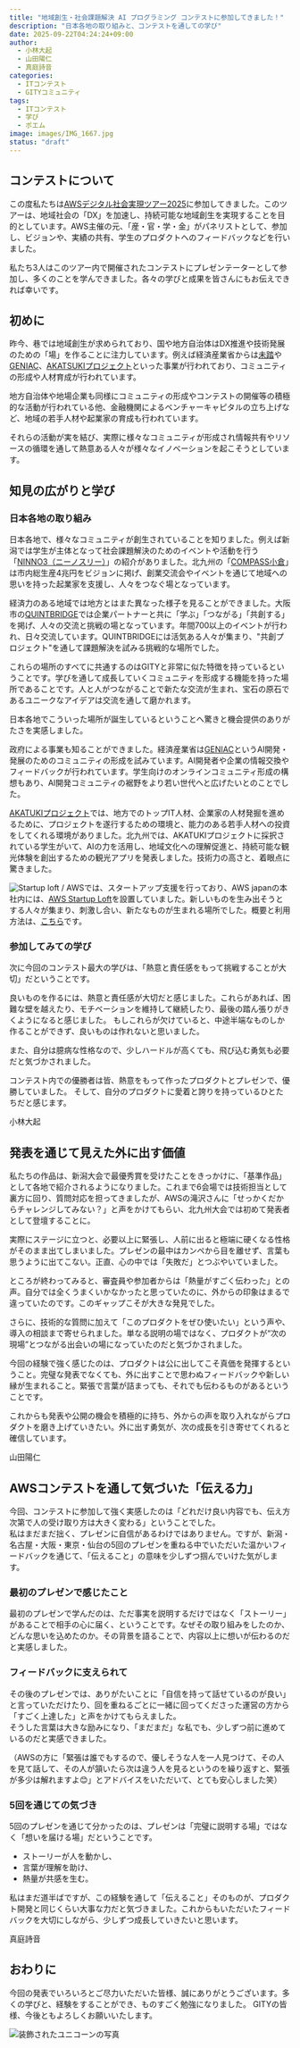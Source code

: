 ```yaml
---
title: "地域創⽣・社会課題解決 AI プログラミング コンテストに参加してきました！"
description: "日本各地の取り組みと、コンテストを通しての学び"
date: 2025-09-22T04:24:24+09:00
author:
  - 小林大起
  - 山田陽仁
  - 真庭詩音
categories: 
  - ITコンテスト
  - GITYコミュニティ
tags:
  - ITコンテスト
  - 学び
  - ポエム
image: images/IMG_1667.jpg
status: "draft"
---
```

## コンテストについて

この度私たちは[AWSデジタル社会実現ツアー2025](https://aws.amazon.com/jp/government-education/worldwide/japan/nationwide-2025/)に参加してきました。このツアーは、地域社会の「DX」を加速し、持続可能な地域創生を実現することを目的としています。AWS主催の元、「産・官・学・金」がパネリストとして、参加し、ビジョンや、実績の共有、学生のプロダクトへのフィードバックなどを行いました。

私たち3人はこのツアー内で開催されたコンテストにプレゼンテーターとして参加し、多くのことを学んできました。各々の学びと成果を皆さんにもお伝えできれば幸いです。

## 初めに

昨今、巷では地域創生が求められており、国や地方自治体はDX推進や技術発展のための「場」を作ることに注力しています。例えば経済産業省からは[未踏](https://www.ipa.go.jp/jinzai/mitou/about.html)や[GENIAC](https://www.meti.go.jp/policy/mono_info_service/geniac/index.html)、[AKATSUKIプロジェクト](https://mitouteki.jp/)といった事業が行われており、コミュニティの形成や人材育成が行われています。

地方自治体や地場企業も同様にコミュニティの形成やコンテストの開催等の積極的な活動が行われている他、金融機関によるベンチャーキャピタルの立ち上げなど、地域の若手人材や起業家の育成も行われています。

それらの活動が実を結び、実際に様々なコミュニティが形成され情報共有やリソースの循環を通して熱意ある人々が様々なイノベーションを起こそうとしています。

## 知見の広がりと学び

### 日本各地の取り組み

日本各地で、様々なコミュニティが創生されていることを知りました。例えば新潟では学生が主体となって社会課題解決のためのイベントや活動を行う「[NINNO3（ニーノスリー）](https://ninno-kaigi.com/)」の紹介がありました。北九州の「[COMPASS小倉](https://compass-kokura.com/)」は市内総生産4兆円をビジョンに掲げ、創業交流会やイベントを通じて地域への思いを持った起業家を支援し、人々をつなぐ場となっています。

経済力のある地域では地方とはまた異なった様子を見ることができました。大阪市の[QUINTBRIDGE](https://www.quintbridge.jp/)では企業パートナーと共に「学ぶ」「つながる」「共創する」を掲げ、人々の交流と挑戦の場となっています。年間700以上のイベントが行われ、日々交流しています。QUINTBRIDGEには活気ある人々が集まり、"共創プロジェクト"を通して課題解決を試みる挑戦的な場所でした。

これらの場所のすべてに共通するのはGITYと非常に似た特徴を持っているということです。学びを通して成長していくコミュニティを形成する機能を持った場所であることです。人と人がつながることで新たな交流が生まれ、宝石の原石であるユニークなアイデアは交流を通して磨かれます。

日本各地でこういった場所が誕生しているということへ驚きと機会提供のありがたさを実感しました。

政府による事業も知ることができました。経済産業省は[GENIAC](https://www.meti.go.jp/policy/mono_info_service/geniac/index.html)というAI開発・発展のためのコミュニティの形成を試みています。AI開発者や企業の情報交換やフィードバックが行われています。学生向けのオンラインコミュニティ形成の構想もあり、AI開発コミュニティの裾野をより若い世代へと広げたいとのことでした。

[AKATUKIプロジェクト](https://www.quintbridge.jp/)では、地方でのトップIT人材、企業家の人材発掘を進めるために、プロジェクトを遂行するための環境と、能力のある若手人材への投資をしてくれる環境がありました。北九州では、AKATUKIプロジェクトに採択されている学生がいて、AIの力を活用し、地域文化への理解促進と、持続可能な観光体験を創出するための観光アプリを発表しました。技術力の高さと、着眼点に驚きました。

![Startup loft](images/IMG_1513.jpg)
/
AWSでは、スタートアップ支援を行っており、AWS japanの本社内には、[AWS Startup Loft](https://aws.amazon.com/startups/lp/aws-startup-loft-tokyo?lang=ja)を設置していました。新しいものを生み出そうとする人々が集まり、刺激し合い、新たなものが生まれる場所でした。概要と利用方法は、[こちら](https://aws.amazon.com/startups/lp/aws-startup-loft-tokyo?lang=ja)です。

### 参加してみての学び

次に今回のコンテスト最大の学びは、「熱意と責任感をもって挑戦することが大切」だということです。

良いものを作るには、熱意と責任感が大切だと感じました。これらがあれば、困難な壁を越えたり、モチベーションを維持して継続したり、最後の踏ん張りがきくようになると感じました。
もしこれらが欠けていると、中途半端なものしか作ることができず、良いものは作れないと思いました。

また、自分は臆病な性格なので、少しハードルが高くても、飛び込む勇気も必要だと気づかされました。

コンテスト内での優勝者は皆、熱意をもって作ったプロダクトとプレゼンで、優勝していました。
そして、自分のプロダクトに愛着と誇りを持っているひとたちだと感じます。

小林大起

## 発表を通じて見えた**外に出す価値**

私たちの作品は、新潟大会で最優秀賞を受けたことをきっかけに、「基準作品」として各地で紹介されるようになりました。これまで6会場では技術担当として裏方に回り、質問対応を担ってきましたが、AWSの滝沢さんに「せっかくだからチャレンジしてみない？」と声をかけてもらい、北九州大会では初めて発表者として登壇することに。

実際にステージに立つと、必要以上に緊張し、人前に出ると極端に硬くなる性格がそのまま出てしまいました。プレゼンの最中はカンペから目を離せず、言葉も思うように出てこない。正直、心の中では「失敗だ」とつぶやいていました。

ところが終わってみると、審査員や参加者からは「熱量がすごく伝わった」との声。自分では全くうまくいかなかったと思っていたのに、外からの印象はまるで違っていたのです。このギャップこそが大きな発見でした。

さらに、技術的な質問に加えて「このプロダクトをぜひ使いたい」という声や、導入の相談まで寄せられました。単なる説明の場ではなく、プロダクトが“次の現場”とつながる出会いの場になっていたのだと気づかされました。

今回の経験で強く感じたのは、プロダクトは公に出してこそ真価を発揮するということ。完璧な発表でなくても、外に出すことで思わぬフィードバックや新しい縁が生まれること。緊張で言葉が詰まっても、それでも伝わるものがあるということです。

これからも発表や公開の機会を積極的に持ち、外からの声を取り入れながらプロダクトを磨き上げていきたい。外に出す勇気が、次の成長を引き寄せてくれると確信しています。

山田陽仁

## AWSコンテストを通して気づいた「伝える力」

今回、コンテストに参加して強く実感したのは「どれだけ良い内容でも、伝え方次第で人の受け取り方は大きく変わる」ということでした。  
私はまだまだ拙く、プレゼンに自信があるわけではありません。ですが、新潟・名古屋・大阪・東京・仙台の5回のプレゼンを重ねる中でいただいた温かいフィードバックを通じて、「伝えること」の意味を少しずつ掴んでいけた気がします。  

### 最初のプレゼンで感じたこと

最初のプレゼンで学んだのは、ただ事実を説明するだけではなく「ストーリー」があることで相手の心に届く、ということです。なぜその取り組みをしたのか、どんな思いを込めたのか。その背景を語ることで、内容以上に想いが伝わるのだと実感しました。

### フィードバックに支えられて

その後のプレゼンでは、ありがたいことに「自信を持って話せているのが良い」と言っていただけたり、回を重ねるごとに一緒に回ってくださった運営の方から「すごく上達した」と声をかけてもらえました。  
そうした言葉は大きな励みになり、「まだまだ」な私でも、少しずつ前に進めているのだと実感できました。  

（AWSの方に「緊張は誰でもするので、優しそうな人を一人見つけて、その人を見て話して、その人が頷いたら次は違う人を見るというのを繰り返すと、緊張が多少は解れますよ😊」とアドバイスをいただいて、とても安心しました笑）  

### 5回を通じての気づき

5回のプレゼンを通じて分かったのは、プレゼンは「完璧に説明する場」ではなく「想いを届ける場」だということです。

- ストーリーが人を動かし、  
- 言葉が理解を助け、  
- 熱量が共感を生む。  

私はまだ道半ばですが、この経験を通して「伝えること」そのものが、プロダクト開発と同じくらい大事な力だと気づきました。これからもいただいたフィードバックを大切にしながら、少しずつ成長していきたいと思います。

真庭詩音

## おわりに

今回の発表でいろいろとご尽力いただいた皆様、誠にありがとうございます。多くの学びと、経験をすることができ、ものすごく勉強になりました。
GITYの皆様、今後ともよろしくお願いいたします。

![装飾されたユニコーンの写真](images/IMG_1510.jpg)
